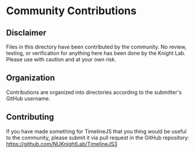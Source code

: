 # Community Contributions

## Disclaimer

Files in this directory have been contributed by the community. No review, testing, or verification for anything here has been done by the Knight Lab. Please use with caution and at your own risk.

## Organization

Contributions are organized into directories according to the submitter's GitHub username.

## Contributing

If you have made something for TimelineJS that you thing would be useful to the community, please submit it via pull request in the GitHub repository: https://github.com/NUKnightLab/TimelineJS3
